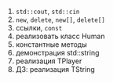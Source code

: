 1. `std::cout`, `std::cin`
1. `new`, `delete`, `new[]`, `delete[]`
1. ссылки, `const`
1. реализовать класс Human
1. константные методы
1. демонстрация std::string
1. реализация TPlayer
1. ДЗ: реализация TString
